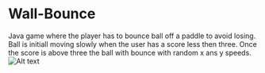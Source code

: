 # Wall-Bounce
Java game where the player has to bounce ball off a paddle to avoid losing.
Ball is initiall moving slowly when the user has a score less then three.
Once the score is above three the ball with bounce with random x ans y speeds.
![Alt text](PongGame.png?raw=true "Optional Title")